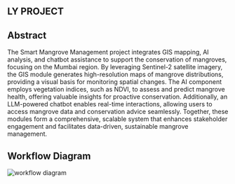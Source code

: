 ## LY PROJECT

## Abstract
The Smart Mangrove Management project integrates GIS mapping, AI analysis, and chatbot assistance to support the conservation of mangroves, focusing on the Mumbai region. By leveraging Sentinel-2 satellite imagery, the GIS module generates high-resolution maps of mangrove distributions, providing a visual basis for monitoring spatial changes. The AI component employs vegetation indices, such as NDVI, to assess and predict mangrove health, offering valuable insights for proactive conservation. Additionally, an LLM-powered chatbot enables real-time interactions, allowing users to access mangrove data and conservation advice seamlessly. Together, these modules form a comprehensive, scalable system that enhances stakeholder engagement and facilitates data-driven, sustainable mangrove management.

## Workflow Diagram
![workflow diagram](https://github.com/[twishaahuja]/[Smart-Mangrove-Management-System]/blob/[main]/realworkflow.png?raw=true)
